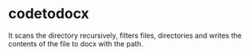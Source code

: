 # codetodocx
It scans the directory recursively, filters files, directories and writes the contents of the file to docx with the path.
